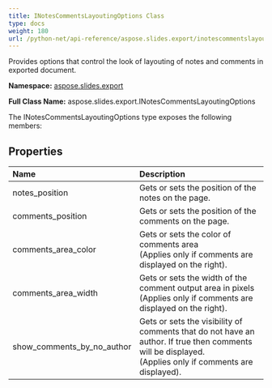 ```yaml
---
title: INotesCommentsLayoutingOptions Class
type: docs
weight: 180
url: /python-net/api-reference/aspose.slides.export/inotescommentslayoutingoptions/
---
```


Provides options that control the look of layouting of notes and comments in exported document.

**Namespace:** [aspose.slides.export](/slides/python-net/api-reference/aspose.slides.export/)

**Full Class Name:** aspose.slides.export.INotesCommentsLayoutingOptions



The INotesCommentsLayoutingOptions type exposes the following members:
## **Properties**
|**Name**|**Description**|
| :- | :- |
|notes_position|Gets or sets the position of the notes on the page.|
|comments_position|Gets or sets the position of the comments on the page.|
|comments_area_color|Gets or sets the color of comments area<br/>             (Applies only if comments are displayed on the right).|
|comments_area_width|Gets or sets the width of the comment output area in pixels<br/>             (Applies only if comments are displayed on the right).|
|show_comments_by_no_author|Gets or sets the visibility of comments that do not have an author. If true then comments <br/>             will be displayed.<br/>             (Applies only if comments are displayed).|
